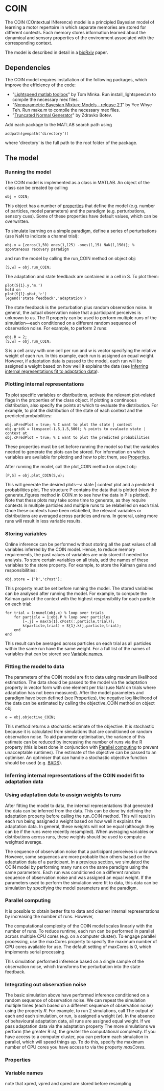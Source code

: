 # COIN

The COIN (COntextual INference) model is a principled Bayesian model of learning a motor repertoire in which separate memories are stored for different contexts. Each memory stores information learned about the dynamical and sensory properties of the environment associated with the corresponding context.

The model is described in detail in a [bioRxiv](https://www.biorxiv.org/content/10.1101/2020.11.23.394320v1) paper.

## Dependencies

The COIN model requires installation of the following packages, which improve the efficiency of the code:

- "[Lightspeed matlab toolbox](https://github.com/tminka/lightspeed)" by Tom Minka. Run install_lightspeed.m to compile the necessary mex files.
- "[Nonparametric Bayesian Mixture Models - release 2.1](http://www.stats.ox.ac.uk/~teh/software.html)" by Yee Whye Teh. Run make.m to compile the necessary mex files.
- "[Truncated Normal Generator](https://web.maths.unsw.edu.au/~zdravkobotev/)" by Zdravko Botev.

Add each package to the MATLAB search path using 
```
addpath(genpath('directory'))
```
where 'directory' is the full path to the root folder of the package.

## The model

### Running the model

The COIN model is implemented as a class in MATLAB. An object of the class can be created by calling
```
obj = COIN;
```
This object has a number of [properties](#properties) that define the model (e.g. number of particles, model parameters) and the paradigm (e.g. perturbations, sensory cues). Some of these properties have default values, which can be overwritten.

To simulate learning on a simple paradigm, define a series of perturbations (use NaN to indicate a channel trial):
```
obj.x = [zeros(1,50) ones(1,125) -ones(1,15) NaN(1,150)]; % spontaneous recovery paradigm
```
and run the model by calling the run_COIN method on object obj:
```
[S,w] = obj.run_COIN;
```
The adaptation and state feedback are contained in a cell in S. To plot them:
```
plot(S{1}.y,'m.')
hold on
plot(S{1}.yHat,'c')
legend('state feedback','adaptation')
```
The state feedback is the perturbation plus random observation noise. In general, the actual observation noise that a participant perceives is unknown to us. The R property can be used to perform multiple runs of the simulation&mdash;each conditioned on a different random sequence of observation noise. For example, to perform 2 runs:
```
obj.R = 2;
[S,w] = obj.run_COIN;
```
S is a cell array with one cell per run and w is vector specifying the relative weight of each run. In this example, each run is assigned an equal weight. However, if adaptation data is passed to the model, each run will be assigned a weight based on how well it explains the data (see [Inferring internal representations fit to adaptation data](#inferring-internal-representations-fit-to-adaptation-data)).

### Plotting internal representations

To plot specific variables or distributions, activate the relevant plot-related flags in the properties of the class object. If plotting a continuous distribution, also specify the points at which to evaluate the distribution. For example, to plot the distribution of the state of each context and the predicted probabilities:
```
obj.xPredPlot = true; % I want to plot the state | context
obj.gridX = linspace(-1.5,1.5,500); % points to evaluate state | context at
obj.cPredPlot = true; % I want to plot the predicted probabilities
```
These properties must be set before running the model so that the variables needed to generate the plots can be stored. For information on which variables are available for plotting and how to plot them, see [Properties](#properties).

After running the model, call the plot_COIN method on object obj:
```
[P,S] = obj.plot_COIN(S,w);
```
This will generate the desired plots&mdash;a state | context plot and a predicted probabilities plot. The structure P contains the data that is plotted (view the generate_figures method in COIN.m to see how the data in P is plotted). Note that these plots may take some time to generate, as they require contexts in multiple particles and multiple runs to be relabelled on each trial. Once these contexts have been relabelled, the relevant variables or distributions are averaged across particles and runs. In general, using more runs will result in less variable results.

### Storing variables

Online inference can be performed without storing all the past values of all variables inferred by the COIN model. Hence, to reduce memory requirements, the past values of variables are only stored if needed for analysis. To store certain variables on all trials, add the names of these variables to the store property. For example, to store the Kalman gains and responsibilities:
```
obj.store = {'k','cPost'};
```
This property must be set before running the model. The stored variables can be analysed after running the model. For example, to compute the Kalman gain of the context with the highest responsibility for each particle on each trial:
```
for trial = 1:numel(obj.x) % loop over trials
    for particle = 1:obj.P % loop over particles
        [~,j] = max(S{1}.cPost(:,particle,trial));
        k(particle,trial) = S{1}.k(j,particle,trial);
    end
end
```
This result can be averaged across particles on each trial as all particles within the same run have the same weight. For a full list of the names of variables that can be stored see [Variable names](#variable-names).

### Fitting the model to data

The parameters of the COIN model are fit to data using maximum likelihood estimation. The data should be passed to the model via the adaptation property in vector form with one element per trial (use NaN on trials where adaptation has not been measured). After the model parameters and paradigm have been defined (see [Properties](#properties)), the negative log likelihood of the data can be estimated by calling the objective_COIN method on object obj:
```
o = obj.objective_COIN;
```
This method returns a stochastic estimate of the objective. It is stochastic because it is calculated from simulations that are conditioned on random observation noise. To aid parameter optimisation, the variance of this estimate can be reduced by increasing the number of runs via the R property (this is best done in conjunction with [Parallel computing](#parallel-computing) to prevent unacceptable runtimes). The estimate of the objective can be passed to an optimiser. An optimiser that can handle a stochastic objective function should be used (e.g. [BADS](https://github.com/lacerbi/bads)).

### Inferring internal representations of the COIN model fit to adaptation data


### Using adaptation data to assign weights to runs

After fitting the model to data, the internal representations that generated the data can be inferred from the data. This can be done by defining the adaptation property before calling the run_COIN method. This will result in each run being assigned a weight based on how well it explains the adaptation data. In general, these weights will not be equal (although they can be if the runs were recently resampled). When averaging variables or distributions across runs, these weights should be used to compute a weighted average.



The sequence of observation noise that a participant perceives is unknown. However, some sequences are more probable than others based on the adaptation data of a participant.
In a [previous section](#running-the-model), we simulated the COIN model by performing many runs on the same paradigm using the same parameters. Each run was conditioned on a different random sequence of observation noise and was assigned an equal weight. If the parameters used to perform the simulation were fit to data, this data can be
simulation by specifying the model parameters and the paradigm. 

### Parallel computing

It is possible to obtain better fits to data and cleaner internal representations by increasing the number of runs. However, 

The computational complexity of the COIN model scales linearly with the number of runs. To reduce runtime, each run can be performed in parallel across multiple CPU cores (e.g. on a computer cluster). To engage parallel processing, use the maxCores property to specify the maximum number of CPU cores available for use. The default setting of maxCores is 0, which implements serial processing.

This simulation performed inference based on a single sample of the observation noise, which transforms the perturbation into the state feedback. 

### Integrating out observation noise
The basic simulation above have performed inference conditioned on a random sequence of observation noise.
We can repeat the simulation multiple times (each based on a different sequence of observation noise) using the property *R*. For example, to run 2 simulations, call
The output of each and each simulation, or run, is assigned a weight (*w*). In the absence of behavioural adaptation data, all runs are assigned equal weight. If we pass adaptation data via the adaptation property
The more simulations we perform (the greater R is), the greater the computational complexity. If you have access to a computer cluster, you can perform each simulation in parallel, which will speed things up. To do this, specify the maximum number of CPU cores you have access to via the property *maxCores*.

### Properties

### Variable names

note that xpred, vpred and cpred are stored before resampling

